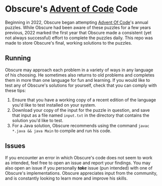 # Obscure's [Advent of Code](https://adventofcode.com/) Code
Beginning in 2022, Obscure began attempting [Advent Of Code](https://adventofcode.com/)'s annual puzzles. While Obscure had been aware of these puzzles for a few years previous, 2022 marked the first year that Obscure made a consistent (yet not always successful) effort to complete the puzzles daily. This repo was made to store Obscure's final, working solutions to the puzzles.

## Running
Obscure may approach each problem in a variety of ways in any language of his choosing. He sometimes also returns to old problems and completes them in more than one language for fun and learning. If you would like to test any of Obscure's solutions for yourself, check that you can comply with these tips:
1. Ensure that you have a working copy of a recent edition of the language you'd like to test installed on your system.
1. Download your copy of the input for the puzzle in question, and save that input as a file named `input.txt` in the directory that contains the solution you'd like to test.
1. For a Java solution, Obscure recommends using the command `javac *.java && java Main` to compile and run his code.

## Issues
If you encounter an error in which Obscure's code does not seem to work as intended, feel free to open an issue and report your findings. You may also open an issue if you personally ***take*** issue (pun intended) with one of Obscure's implementations. Obscure appreciates input from the community, and is constantly looking to learn more and improve his skills.